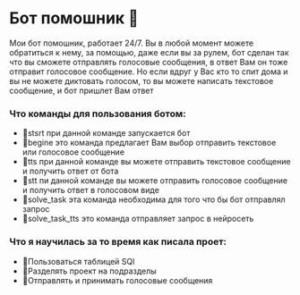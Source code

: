 # Бот помошник 🌱

Мои бот помошник, работает 24/7. Вы в любой момент можете обратиться к нему, за помощью, даже если вы за рулем, бот сделан так что  вы сможете отправлять голосовые сообщения, в ответ Вам он тоже отправит голосовое сообщение. Но если вдруг у Вас кто то спит дома и вы не можете диктовать голосом, то вы можете написать текстовое сообщение, и бот пришлет Вам ответ 


### Что команды для пользования ботом:
- 🌱stsrt при данной команде запускается бот
- 🌱begine это команда предлагает Вам выбор отправить текстовое или голосовое сообщение 
- 🌱tts при данной команде вы можете отправить  текстовое сообщение и получить ответ от бота 
- 🌱stt пи данной команде вы можете отправить голосовое сообщение и получить ответ в голосовом виде 
- 🌱solve_task эта команда необходима для того что бы бот отправлял запрос 
- 🌱solve_task_tts это команда отправляет запрос в нейросеть


### Что я научилась за то время как писала проет:
- 🌱Пользоваться таблицей SQl
- 🌱Разделять проект на подразделы 
- 🌱Отправлять и принимать голосовые сообщения 
